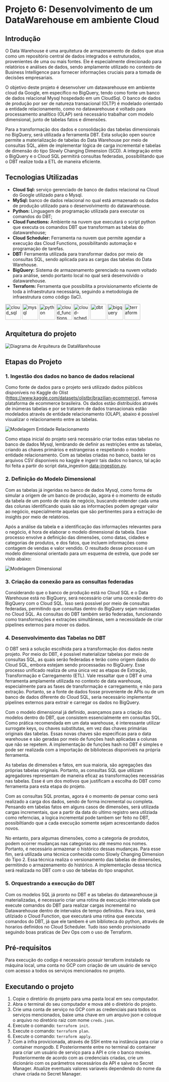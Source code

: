 # Projeto 6: Desenvolvimento de um DataWarehouse em ambiente Cloud

## Introdução
O Data Warehouse é uma arquitetura de armazenamento de dados que atua como um repositório central de dados integrados e estruturados, provenientes de uma ou mais fontes. Ele é especialmente direcionado para relatórios e análises de dados, sendo amplamente utilizado no contexto de Business Intelligence para fornecer informações cruciais para a tomada de decisões empresariais. 

O objetivo deste projeto é desenvolver um datawarehouse em ambiente cloud da Google, em específico no BigQuery, tendo como fonte um banco de dados relacional Mysql hospedado em um CloudSql. O banco de dados de produção por ser de natureza transacional (OLTP) é modelado orientado a entidade relacionamento, como no datawarehouse é voltado para processamento analítico (OLAP) será necessário trabalhar com modelo dimensional, junto de tabelas fatos e dimensões.

Para a transformação dos dados e consolidação das tabelas dimensionais no BigQuery, será utilizada a ferramenta DBT. Esta solução open source permite a materialização de tabelas do Data Warehouse por meio de consultas SQL, além de implementar lógica de carga incremental e tabelas de dimensão do tipo Slowly Changing Dimension (SCD). A integração entre o BigQuery e o Cloud SQL permitirá consultas federadas, possibilitando que o DBT realize toda a ETL de maneira eficiente. 

## Tecnologias Utilizadas
- **Cloud Sql:** serviço gerenciado de banco de dados relacional na Cloud do Google utilizado para o Mysql.
- **MySql:** banco de dados relacional no qual está armazenado os dados de produção utilizado para o desenvolvimento do datawarehouse.  
- **Python:** Linguagem de programação utilizada para executar os comandos do DBT;
- **Cloud Functions:** Ambiente na nuvem que executará o script python que executa os comandos DBT que transformam as tabelas do datawarehouse;
- **Cloud Scheduler:** Ferramenta na nuvem que permite agendar a execução das Cloud Functions, possibilitando automação e programação de tarefas. 
- **DBT:** Ferramenta utilizada para transformar dados por meio de consultas SQL, sendo aplicada para as cargas das tabelas do Data Warehouse. 
- **BigQuery:** Sistema de armazenamento gerenciado na nuvem voltado para análise, sendo portanto local no qual será desenvolvido o datawarehouse. 
- **Terraform:** Ferramenta que possibilita a provisionamento eficiente de toda a infraestrutura necessária, seguindo a metodologia de infraestrutura como código (IaC). 
  
<p align="left">
<img src="/img/cloud-sql.png" alt="cloud_sql" height="50" /> 
<img src="/img/mysql-logo.png" alt="mysql" height="50" /> 
<img src="/img/python-logo.png" alt="python" height="50"/> 
<img src="/img/cloud-function.png" alt="cloud_functions" height="50"/> 
<img src="/img/cloud-scheduler-2.png" alt="cloud-scheduler" height="50"/> 
<img src="/img/dbt-logo.png" alt="dbt" height="50"/> 
<img src="/img/google-bigquery-logo-1.jpg" alt="bigquery" height="50"/> 
<img src="/img/terraform.png" alt="terraform" height="50"/> 
</p>

## Arquitetura do projeto

![Diagrama de Arquiteura de DataWarehouse](img/arquitetura_data_warehouse.png)

## Etapas do Projeto
### 1. Ingestão dos dados no banco de dados relacional
Como fonte de dados para o projeto será utilizado dados públicos disponíveis no Kaggle do Olist (https://www.kaggle.com/datasets/olistbr/brazilian-ecommerce), famosa plataforma de ecommerce brasileira. Os dados estão distribuídos através de inúmeras tabelas e por se tratarem de dados transacionais estão modelados através de entidade relacionamento (OLAP), abaixo é possível visualizar o relacionamento entre as tabelas.

![Modelagem Entidade Relacionamento](img/modelagem_1.png)

Como etapa inicial do projeto será necessário criar todas estas tabelas no banco de dados Mysql,  lembrando de definir as restrições entre as tabelas, criando as chaves primários e estrangeiras e respeitando o modelo entidade relacionamento. Com as tabelas criadas no banco, basta ler os arquivos CSV disponiveis no kaggle e ingerir tais dados no banco, tal ação foi feita a partir do script data_ingestion [data-ingestion.py](/cloud_function/src/data_ingestion.py).

### 2. Definição do Modelo Dimensional
Com as tabelas já ingeridas no banco de dados Mysql, como forma de simular a origem de um banco de  produção, agora é o momento de estudo da tabela de um ponto de vista de negócio, buscando entender cada uma das colunas identificando quais são as informações podem agregar valor ao negócio, especialmente aquelas que são pertinentes para a extração de insights por meio de relatórios. 

Após a análise da tabela e a identificação das informações relevantes para o negócio, é hora de elaborar o modelo dimensional da tabela. Esse processo envolve a definição das dimensões, como datas, cidades e categorias de produtos, e dos fatos, que incluem informações como contagem de vendas e valor vendido. O resultado desse processo é um modelo dimensional orientado para um esquema de estrela, que pode ser visto abaixo:

![Modelagem Dimensional](img/modelagem_2.png)

### 3. Criação da conexão para as consultas federadas
Considerando que o banco de produção está no Cloud SQL e o Data Warehouse está no BigQuery, será necessário criar uma conexão dentro do BigQuery com o Cloud SQL. Isso será possível por meio de consultas federadas, permitindo que consultas dentro do BigQuery sejam realizadas no Cloud SQL. As consultas do DBT também serão federadas, funcionando como transformações e extrações simultâneas, sem a necessidade de criar pipelines externos para mover os dados. 

### 4. Desenvolvimento das Tabelas no DBT
O DBT será a solução escolhida para a transformação dos dados neste projeto. Por meio do DBT, é possível materializar tabelas por meio de consultas SQL, as quais serão federadas e terão como origem dados do Cloud SQL, embora estejam sendo processadas no BigQuery. Esse processo unificado realiza de uma única vez as etapas de Extração, Transformação e Carregamento (ETL). Vale ressaltar que o DBT é uma ferramenta amplamente utilizada no contexto de data warehouse, especialmente para as fases de transformação e carregamento, e não para extração. Portanto, se a fonte de dados fosse proveniente de APIs ou de um banco de dados diferente do Cloud SQL, seria necessário implementar pipelines externos para extrair e carregar os dados no BigQuery. 

Com o modelo dimensional já definido, avançamos para a criação dos modelos dentro do DBT, que consistem essencialmente em consultas SQL. Como prática recomendada em um data warehouse, é interessante utilizar surrogate keys, ou chaves substitutas, em vez das chaves primárias originais das tabelas. Essas novas chaves são específicas para o data warehouse e são geradas por meio de funções hash aplicadas a colunas que não se repetem. A implementação de funções hash no DBT é simples e pode ser realizada com a importação de bibliotecas disponíveis na própria ferramenta. 

As tabelas de dimensões e fatos, em sua maioria, são agregações das próprias tabelas originais. Portanto, as consultas SQL que utilizam agregadores representam de maneira eficaz as transformações necessárias nas tabelas. Esse é um dos motivos que justificam a escolha do DBT como ferramenta para esta etapa do projeto. 

Com as consultas SQL prontas, agora é o momento de pensar como será realizado a carga dos dados, sendo de forma incremental ou completa. Pensando em tabelas fatos em alguns casos de dimensões, será utilizada cargas incrementais, que a partir da data do ultimo registro sera utilziada como referncias, a logica incremental pode tambem ser feito no DBT, possibiltiando que a cada execução somente sejam acrescentando dados novos.

No entanto, para algumas dimensões, como a categoria de produtos, podem ocorrer mudanças nas categorias ou até mesmo nos nomes. Portanto, é necessário armazenar o histórico dessas mudanças. Para esse fim, será utilizada uma técnica conhecida como Slowly Changing Dimension do Tipo 2. Essa técnica realiza o versionamento das tabelas de dimensões, permitindo o armazenamento do histórico. A implementação dessa técnica será realizada no DBT com o uso de tabelas do tipo snapshot. 

### 5. Orquestrando a execução do DBT
Com os modelos SQL já pronto no DBT e as tabelas do datawarehouse já materializadas, é necessario criar uma rotina de execução intervalada que execute comandos do DBT para realizar cargas incremental no Datawarehouse dentro de intervalos de tempo definidos. Para isso, será utilziado o Cloud Function, que executará uma rotina que executa comandos do DBT, já que ele tambem é um biblioteca do python, através de horarios definidos no Cloud Scheduler. Tudo isso sendo provisionado seguindo boas praticas de Dev Ops com o uso de Terraform.

## Pré-requisitos
Para execução do codigo é necessário possuir terraform instalado na máquina local, uma conta no GCP com criação de um usuário de serviço com acesso a todos os serviços mencionados no projeto. 

## Executando o projeto
1. Copie o diretório do projeto para uma pasta local em seu computador.
2. Abra o terminal do seu computador e mova até o diretório do projeto.
3. Crie uma conta de serviço no GCP com as credenciais para todos os serviços mencionados, baixe uma chave em um arquivo json e coloque o arquivo no diretório raiz com nome `creds.json`.
4. Execute o comando: `terraform init`.
5. Execute o comando: `terraform plan`.
6. Execute o comando: `terraform apply`.
7. Com a infra provicionada, através de SSH entre na instância para criar o container mongodb. E Posteriormente entre no terminal do container para criar um usuário de serviço para a API e crie o banco movies. Posteriormente de acordo com as credenciais criadas, crie um dicionário com os parâmetros necessários da API e salve no Secret Manager. Atualize eventuais valores variaveis dependendo do nome da chave criada no Secret Manager.

